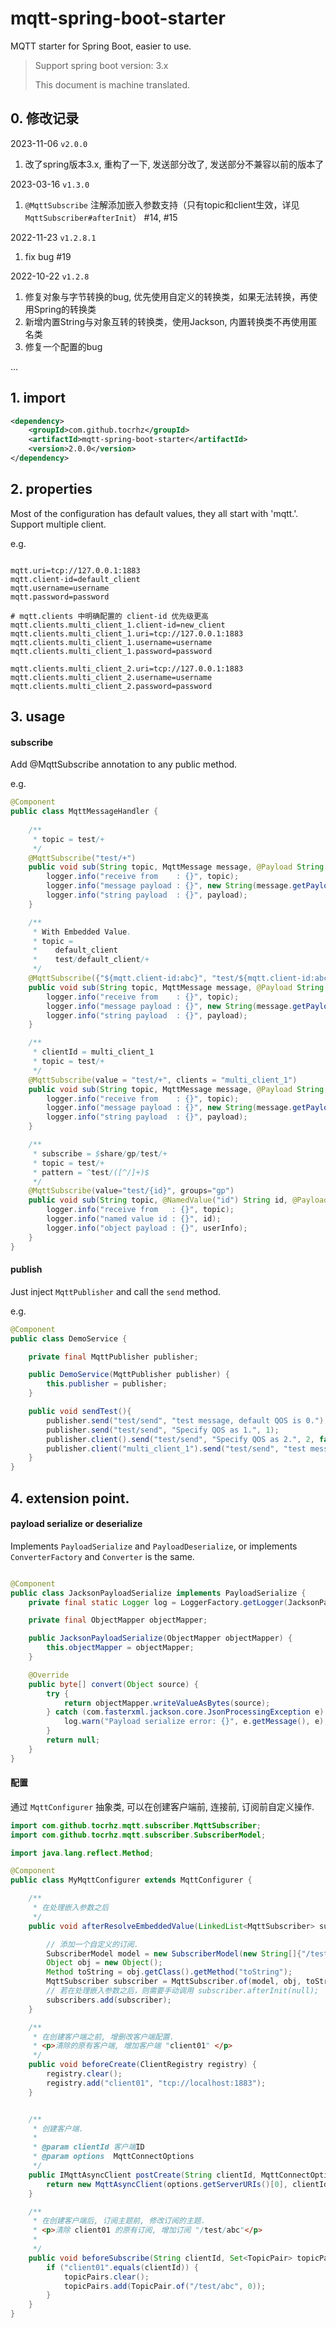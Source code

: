 # mqtt-spring-boot-starter

MQTT starter for Spring Boot, easier to use.

> Support spring boot version: 3.x
>
> This document is machine translated.

## 0. 修改记录

2023-11-06 `v2.0.0`
1. 改了spring版本3.x, 重构了一下, 发送部分改了, 发送部分不兼容以前的版本了


2023-03-16 `v1.3.0`
1. `@MqttSubscribe` 注解添加嵌入参数支持（只有topic和client生效，详见`MqttSubscriber#afterInit`） #14, #15


2022-11-23 `v1.2.8.1`
1. fix bug #19

2022-10-22 `v1.2.8`
1. 修复对象与字节转换的bug, 优先使用自定义的转换类，如果无法转换，再使用Spring的转换类
2. 新增内置String与对象互转的转换类，使用Jackson, 内置转换类不再使用匿名类
3. 修复一个配置的bug

...

## 1. import

```xml
<dependency>
    <groupId>com.github.tocrhz</groupId>
    <artifactId>mqtt-spring-boot-starter</artifactId>
    <version>2.0.0</version>
</dependency>
```

## 2. properties

Most of the configuration has default values, they all start with 'mqtt.'.
Support multiple client.

e.g.

```properties

mqtt.uri=tcp://127.0.0.1:1883
mqtt.client-id=default_client
mqtt.username=username
mqtt.password=password

# mqtt.clients 中明确配置的 client-id 优先级更高
mqtt.clients.multi_client_1.client-id=new_client
mqtt.clients.multi_client_1.uri=tcp://127.0.0.1:1883
mqtt.clients.multi_client_1.username=username
mqtt.clients.multi_client_1.password=password

mqtt.clients.multi_client_2.uri=tcp://127.0.0.1:1883
mqtt.clients.multi_client_2.username=username
mqtt.clients.multi_client_2.password=password

```

## 3. usage

#### subscribe

Add @MqttSubscribe annotation to any public method.

e.g.

```java
@Component
public class MqttMessageHandler {
    
    /**
     * topic = test/+
     */
    @MqttSubscribe("test/+")
    public void sub(String topic, MqttMessage message, @Payload String payload) {
        logger.info("receive from    : {}", topic);
        logger.info("message payload : {}", new String(message.getPayload(), StandardCharsets.UTF_8));
        logger.info("string payload  : {}", payload);
    }

    /**
     * With Embedded Value.
     * topic = 
     *    default_client
     *    test/default_client/+
     */
    @MqttSubscribe({"${mqtt.client-id:abc}", "test/${mqtt.client-id:abc}/+"})
    public void sub(String topic, MqttMessage message, @Payload String payload) {
        logger.info("receive from    : {}", topic);
        logger.info("message payload : {}", new String(message.getPayload(), StandardCharsets.UTF_8));
        logger.info("string payload  : {}", payload);
    }

    /**
     * clientId = multi_client_1
     * topic = test/+
     */
    @MqttSubscribe(value = "test/+", clients = "multi_client_1")
    public void sub(String topic, MqttMessage message, @Payload String payload) {
        logger.info("receive from    : {}", topic);
        logger.info("message payload : {}", new String(message.getPayload(), StandardCharsets.UTF_8));
        logger.info("string payload  : {}", payload);
    }

    /**
     * subscribe = $share/gp/test/+
     * topic = test/+
     * pattern = ^test/([^/]+)$
     */
    @MqttSubscribe(value="test/{id}", groups="gp")
    public void sub(String topic, @NamedValue("id") String id, @Payload UserInfo userInfo) {
        logger.info("receive from   : {}", topic);
        logger.info("named value id : {}", id);
        logger.info("object payload : {}", userInfo);
    }
}
```

#### publish

Just inject `MqttPublisher` and call the `send` method.

e.g.

```java
@Component
public class DemoService {

    private final MqttPublisher publisher;

    public DemoService(MqttPublisher publisher) {
        this.publisher = publisher;
    }

    public void sendTest(){
        publisher.send("test/send", "test message, default QOS is 0.");
        publisher.send("test/send", "Specify QOS as 1.", 1);
        publisher.client().send("test/send", "Specify QOS as 2.", 2, false);
        publisher.client("multi_client_1").send("test/send", "test message, default QOS is 0.");
    }
}
```

## 4. extension point.

#### payload serialize or deserialize

Implements `PayloadSerialize` and `PayloadDeserialize`, or implements `ConverterFactory` and `Converter` is the same.


```java

@Component
public class JacksonPayloadSerialize implements PayloadSerialize {
    private final static Logger log = LoggerFactory.getLogger(JacksonPayloadDeserialize.class);

    private final ObjectMapper objectMapper;

    public JacksonPayloadSerialize(ObjectMapper objectMapper) {
        this.objectMapper = objectMapper;
    }

    @Override
    public byte[] convert(Object source) {
        try {
            return objectMapper.writeValueAsBytes(source);
        } catch (com.fasterxml.jackson.core.JsonProcessingException e) {
            log.warn("Payload serialize error: {}", e.getMessage(), e);
        }
        return null;
    }
}

```

#### 配置

通过 `MqttConfigurer` 抽象类, 可以在创建客户端前, 连接前, 订阅前自定义操作.

```java
import com.github.tocrhz.mqtt.subscriber.MqttSubscriber;
import com.github.tocrhz.mqtt.subscriber.SubscriberModel;

import java.lang.reflect.Method;

@Component
public class MyMqttConfigurer extends MqttConfigurer {

    /**
     * 在处理嵌入参数之后
     */
    public void afterResolveEmbeddedValue(LinkedList<MqttSubscriber> subscribers) {

        // 添加一个自定义的订阅.
        SubscriberModel model = new SubscriberModel(new String[]{"/test/abc"}, new int[]{0}, null, null, null);
        Object obj = new Object();
        Method toString = obj.getClass().getMethod("toString");
        MqttSubscriber subscriber = MqttSubscriber.of(model, obj, toString);
        // 若在处理嵌入参数之后，则需要手动调用 subscriber.afterInit(null);
        subscribers.add(subscriber);
    }

    /**
     * 在创建客户端之前, 增删改客户端配置.
     * <p>清除的原有客户端, 增加客户端 "client01" </p>
     */
    public void beforeCreate(ClientRegistry registry) {
        registry.clear();
        registry.add("client01", "tcp://localhost:1883");
    }


    /**
     * 创建客户端.
     *
     * @param clientId 客户端ID
     * @param options  MqttConnectOptions
     */
    public IMqttAsyncClient postCreate(String clientId, MqttConnectOptions options)  {
        return new MqttAsyncClient(options.getServerURIs()[0], clientId, new MemoryPersistence());
    }

    /**
     * 在创建客户端后, 订阅主题前, 修改订阅的主题.
     * <p>清除 client01 的原有订阅, 增加订阅 "/test/abc"</p>
     *
     */
    public void beforeSubscribe(String clientId, Set<TopicPair> topicPairs) {
        if ("client01".equals(clientId)) {
            topicPairs.clear();
            topicPairs.add(TopicPair.of("/test/abc", 0));
        }
    }
}
```



